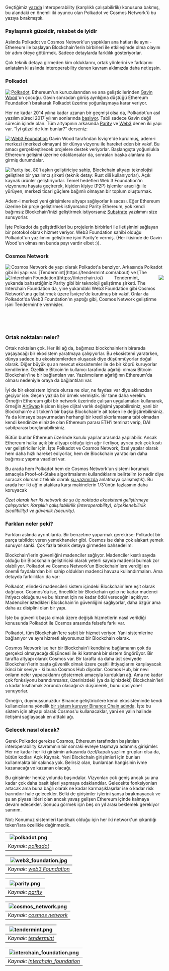 Geçtiğimiz [yazıda](/genel/2019/05/07/bir-Blockchain-digeri-ile-konusur-mu.html) Interoperability (karşılıklı çalışabilirlik) konusuna bakmış, bu alandaki en önemli iki oyuncu olan Polkadot ve Cosmos Network'ü bu yazıya bırakmıştık. 

### Paylaşmak güzeldir, rekabet de iyidir

Aslında Polkadot ve Cosmos Network'un yaptıkları ana hatları ile aynı - Ethereum ile başlayan Blockchain'lerin birbirleri ile etkileşimde olma olayını bir adım öteye götürmek. Sadece detaylarda farklılık gösteriyorlar. 

Çok teknik detaya girmeden kim olduklarını, ortak yönlerini ve farklarını anlatalım ki aslında interoperability denen kavram aklımızda daha netleşsin. 

### Polkadot

<img align="left" src="/assets/polkadot_v1.png">

[Polkadot](https://polkadot.network/), Ethereum'un kurucularından ve ana gelişticilerinden [Gavin Wood](http://gavwood.com/)'un çocuğu. Gavin sonradan görüş ayrılığına düştüğü Ethereum Foundation'ı bırakarak Polkadot üzerine yoğunlaşmaya karar veriyor. 

Her ne kadar 2014 yılına kadar uzanan bir geçmişi olsa da, Polkadot'un asıl yazılım süreci 2017 yılının sonlarında [başlıyor](https://medium.com/polkadot-network/polkadot-2018-recap-677dab3e995b). Tabii sadece Gavin değil sürecin içinde olan. Tüm altyapının arkasında [Parity](https://www.parity.io/) ve [Web3](https://web3.foundation/) denen iki yapı var. "İyi güzel de kim bunlar?" derseniz:

<img align="left" src="/assets/web3_foundation_v1.jpg">

[Web3 Foundation](https://web3.foundation/) Gavin Wood tarafından İsviçre'de kurulmuş, adem-i merkezi (merkezi olmayan) bir dünya vizyonu ile hareket eden bir vakıf. Bu amacı gerçekleştirecek projelere destek veriyorlar. Başlangıçta yoğunlukla Ethereum gelişimi üzerine odaklansalar da, sonraları başka alanlara da girmiş durumdalar. 
&nbsp;
&nbsp;
&nbsp;
&nbsp;

<img align="left" src="/assets/parity_v1.png">

[Parity](https://www.parity.io/) ise, 80'i aşkın geliştiriciye sahip, Blockchain altyapı teknolojisi geliştiren bir yazılımcı şirketi (teknik detay: Rust dili kullanıyorlar). Açık kaynak ürünler geliştiriyorlar. Temel hedefleri Web 3 Foundation'ın vizyonunu hayata geçirerek, kişiden kişiye (P2P) işlemler aracılığı ile yürüyen, merkezi ticari güçlere bağımlı olmayan bir toplum oluşturmak. 

Adem-i merkezi yeni girişimlere altyapı sağlıyorlar kısacası. Eğer Ethereum üzerine bir proje geliştirmek istiyorsanız Parity Ethereum, yok kendi bağımsız Blockchain'inizi geliştirmek istiyorsanız [Substrate](https://www.parity.io/substrate) yazılımını size sunuyorlar. 

İşte Polkadot da geliştirdikleri bu projelerin birbirleri ile iletişimini sağlayan bir protokol olarak hizmet veriyor. Web3 Foundation sahibi olduğu Polkadot'un yazılımını geliştirme işini Parity'e vermiş. (Her ikisinde de Gavin Wood'un olmasının bunda payı vardır elbet :)).  

### Cosmos Network

<img align="left" src="/assets/cosmos_network_v2.png">
Cosmos Network de yapı olarak Polkadot'a benziyor. Arkasında Polkadot gibi iki yapı var. [Tendermint](https://tendermint.com/about) ve [The Interchain Foundation](https://interchain.io/) 
&nbsp;
&nbsp;
&nbsp;
&nbsp;
<img align="left" src="/assets/tendermint_v1.png"><img align="right" src="/assets/interchain_foundation_v2.png">
Tendermint, yukarıda bahsettiğimiz Parity gibi bir teknoloji geliştirme şirketi. The Interchain Foundation da, yine yukarıdaki Web3 Foundation gibi Cosmos Network'unu geliştirmek üzere İsviçre'de kurulmuş bir vakıf. Onlar da Polkadot'da Web3 Foundation'ın yaptığı gibi, Cosmos Network geliştirme işini Tendermint'e vermişler. 

&nbsp;

&nbsp;


### Ortak noktaları neler?

Ortak noktaları çok. Her iki ağ da, bağımsız blockchainlerin birarada yaşayacağı bir ekosistem yaratmaya çalışıyorlar. Bu ekosistemi yaratırken, dünya sadece bu ekosistemlerden oluşacak diye düşünmüyorlar doğal olarak. Diğer büyük şu an mevcut ekosistemler ile de bir köprü kuruyorlar kendilerine. Özellikle Bitcoin'in kullanıcı tarafında ağırlığı olması Bitcoin Blockchain'ine bir bağlantıları var. Yazılımcıların ağırlığının Ethereum'da olması nedeniyle oraya da bağlantıları var. 

İyi de bir ekosistem içinde olursa ne olur, ne faydası var diye aklınızdan geçiyor ise: Geçen yazıda bir örnek vermiştik. Bir tane daha verelim. Örneğin Ethereum gibi bir network üzerinde çalışan uygulamaları kullanarak, örneğin [AirSwap](https://www.airswap.io/) kişiden kişiye dijital varlık değişimi yapabilirsiniz, yani bir Blockchain'e ait token'ı bir başka Blockchain'e ait token ile değiştirebilirsiniz. Ya da kimseye başvurmadan herhangi bir kredi skorlamasına tabi olmadan kendi kendinize elinizde olan Ethereum parası ETH'i teminat verip,  DAI sabitparası borçlanabilirsiniz. 

Bütün bunlar Ethereum üzerinde kurulu yapılar arasında yapılabilir. Ancak Ethereum halka açık bir altyapı olduğu için ağır ilerliyor, ayrıca pek çok kısıtı var geliştiriciler için. İşte Polkadot ve Cosmos Network, özel yapılar olarak hem daha hızlı hareket ediyorlar, hem de Blockchain yaratıcıları daha bağımsız yapma vaadleri var. 

Bu arada hem Polkadot hem de Cosmos Network'un sistemi korumak amacıyla Proof-of-Stake algoritmalarını kullandıklarını belirtelim (o nedir diye soracak olursanız teknik olarak [şu yazımızda](/genel/2018/11/01/Proof-of-Workun-rakipleri-kimler.html) anlatmaya çalışmıştık). Bu arada her iki ağ'ın ataklara karşı makinelerin 1/3'ünün fazlasının daha koruyacak 

*Özet olarak her iki network de şu üç noktada ekosistemi geliştirmeye çalışıyorlar. Karşılıklı çalışılabilirlik (interoperability), ölçeklenebilirlik (scalibility) ve güvenlik (security).*

### Farkları neler peki?
Farkları aslında ayrıntılarda. Bir benzetme yaparmak gerekirse: Polkadot bir parça tabildot veren yemekhaneler gibi. Cosmos ise daha çok alakart yemek sunuyor sanki. Çok fazla teknik detaya girmeden bahsedelim: 

Blockchain'lerin güvenliğini madenciler sağlıyor. Madenciler kısıtlı sayıda olduğu bir Blockchain geliştiricisi olarak yeterli sayıda madenci bulmak zor olabiliyor. Polkadot ve Cosmos Network'un Blockchain'lere verdiği en önemli faydalardan biri sahip oldukları madenci havuzu kullandırmaları. Ama detayda farklılıkları da var: 

Polkadot, elindeki madencileri sistem içindeki Blockchain'lere eşit olarak dağıtıyor. Cosmos'da ise, öncelikle bir Blockchain gelip ne kadar madenci ihtiyacı olduğunu ve bu hizmet için ne kadar ödül vereceğini açıklıyor. Madenciler istedikleri Blockchain'in güvenliğini sağlıyorlar, daha özgür ama daha az disiplini olan bir yapı. 

İşte bu güvenlik başta olmak üzere değişik hizmetlerin nasıl verildiği konusunda Polkadot ile Cosmos arasında felsefe farkı var. 

Polkadot, tüm Blockchain'lere sabit bir hizmet veriyor. Yani sistemlerine bağlanıyor ve aynı hizmeti alıyorsunuz bir Blockchain olarak. 

Cosmos Network ise her bir Blockchain'i kendisine bağlamanın çok da gerçekci olmayacağı düşüncesi ile iki katmanlı bir sistem öngörüyor. Bir tarafta altyapı olarak Cosmos var. Bir tarafta da daha üst seviyede Blockchain'lerin başta güvenlik olmak üzere çeşitli ihtiyaçlarını karşılayacak ikinci bir seviye - ki buna Cosmos Hub diyorlar. Cosmos Hub, bir nevi onların neler yapacaklarını göstermek amacıyla kurdukları ağ. Ama ne kadar çok fonksiyonu barındırırsanız, üzerinizdeki (ya da içinizdeki) Blockchain'leri o kadar kısıtlamak zorunda olacağınızı düşünerek, bunu opsiyonel sunuyorlar. 

Örneğin, duymuşsunuzdur Binance geliştiricilere kendi ekosisteminde kendi kullanıcılarına yönelik [bir sistem kuruyor Binance Chain adında](https://cointelegraph.com/news/binance-chain-launches-firm-expects-to-execute-mainnet-swap-on-april-23). İşte bu sistem için altyapı olarak Cosmos'u kullanacaklar, yani en yalın halinde iletişimi sağlayacak en alttaki ağı. 

### Gelecek nasıl olacak?

Gerek Polkadot gerekse Cosmos, Ethereum tarafından başlatılan interoperability kavramının bir sonraki evreye taşımaya adanmış girişimler. Her ne kadar her iki girişimin arkasında özel/kapalı yazılım grupları olsa da, bütün kodları Açık Kaynak. Yeni Blockchain girişimleri için bunları kullanmakta bir sakınca yok. Belirsiz olan, bunlardan hangisinin ivme kazanacağı ve kazanan olacağı. 

Bu girişimler henüz yolunda başındalar. Vizyonları çok geniş ancak şu ana kadar çok daha basit işleri yapmaya odaklandılar. Gelecekte fonksiyonları artacak ama buna bağlı olarak ne kadar karmaşıklaşırlar ise o kadar risk barındırır hale gelecekler. Belki de girişimler işlerini şansa bırakmayacak ve şu an piyasa lideri olan ancak yavaş gelişen Ethereum içinde kalmaya devam edecekler. Sonucu görmek için beş on yıl arası beklemek gerekiyor sanırım. 

Not: Konumuz sistemleri tanıtmak olduğu için her iki network'un çıkardığı token'lara özellikle değinmedik. 



| ![polkadot.png](/assets/polkadot.png) | 
|:--:| 
| *Kaynak: [polkadot](https://polkadot.network/)* |

| ![web3_foundation.jpg](/assets/web3_foundation.jpg) | 
|:--:| 
| *Kaynak: [web3 Foundation](https://web3.foundation/)* |


| ![parity.png](/assets/parity.png) | 
|:--:| 
| *Kaynak: [parity](https://www.parity.io/)* |


| ![cosmos_network.png](/assets/cosmos_network.png) | 
|:--:| 
| *Kaynak: [cosmos network](https://cosmos.network/)* |


| ![tendermint.png](/assets/tendermint.png) | 
|:--:| 
| *Kaynak: [tendermint](https://tendermint.com/)* |

| ![interchain_foundation.png](/assets/interchain_foundation.png) | 
|:--:| 
| *Kaynak: [interchain_foundation](https://interchain.io/)* |
